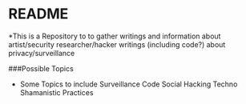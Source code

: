 README
======================================

*This is a Repository to to gather writings and information about artist/security researcher/hacker writings (including code?) about privacy/surveillance

###Possible Topics 

* Some Topics to include
	Surveillance 
	Code
	Social Hacking 
	Techno Shamanistic Practices
	
  

 


